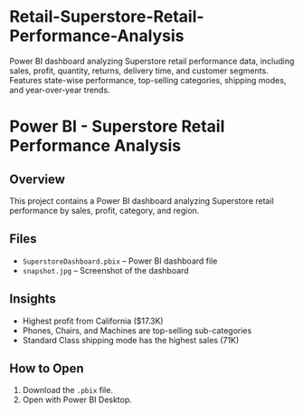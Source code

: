 # Retail-Superstore-Retail-Performance-Analysis
Power BI dashboard analyzing Superstore retail performance data, including sales, profit, quantity, returns, delivery time, and customer segments. Features state-wise performance, top-selling categories, shipping modes, and year-over-year trends.
# Power BI - Superstore Retail Performance Analysis

## Overview
This project contains a Power BI dashboard analyzing Superstore retail performance by sales, profit, category, and region.

## Files
- `SuperstoreDashboard.pbix` – Power BI dashboard file
- `snapshot.jpg` – Screenshot of the dashboard

## Insights
- Highest profit from California ($17.3K)
- Phones, Chairs, and Machines are top-selling sub-categories
- Standard Class shipping mode has the highest sales (71K)

## How to Open
1. Download the `.pbix` file.
2. Open with Power BI Desktop.

